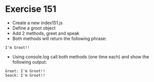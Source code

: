 # Exercise 151

* Create a new index151.js
* Define a groot object
* Add 2 methods, greet and speak
* Both methods will return the following phrase:
```
I'm Groot!!
```
* Using console.log call both methods (one time each) and show the following output:
```
Greet: I'm Groot!!
Seack: I'm Groot!!
```
